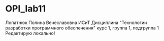 # OPI_lab11
Лопатнюк
Полина
Вечеславовна
ИСиТ
Дисциплина "Технологии разработки программного обеспечения"
курс 1, группа 1, подгруппа 1
Редактирую локально!
